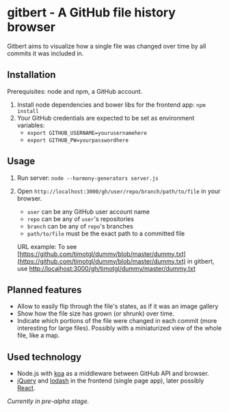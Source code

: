 # gitbert - A GitHub file history browser #

Gitbert aims to visualize how a single file was changed over time by all commits it was included in.

## Installation ##
Prerequisites: node and npm, a GitHub account.

1. Install node dependencies and bower libs for the frontend app: ```npm install```
2. Your GitHub credentials are expected to be set as environment variables:
   * ```export GITHUB_USERNAME=yourusernamehere```
   * ```export GITHUB_PW=yourpasswordhere```

## Usage ##
1. Run server: ```node --harmony-generators server.js```
2. Open ```http://localhost:3000/gh/user/repo/branch/path/to/file``` in your browser.
   * ```user``` can be any GitHub user account name
   * ```repo``` can be any of ```user```'s repositories
   * ```branch``` can be any of ```repo```'s branches
   * ```path/to/file``` must be the exact path to a committed file
   
   URL example: To see [https://github.com/timotgl/dummy/blob/master/dummy.txt](https://github.com/timotgl/dummy/blob/master/dummy.txt) in gitbert, use [http://localhost:3000/gh/timotgl/dummy/master/dummy.txt](http://localhost:3000/gh/timotgl/dummy/master/dummy.txt)

## Planned features ##

* Allow to easily flip through the file's states, as if it was an image gallery
* Show how the file size has grown (or shrunk) over time.
* Indicate which portions of the file were changed in each commit (more interesting for large files). Possibly with a miniaturized view of the whole file, like a map.

## Used technology ##

* Node.js with [koa](https://github.com/koajs/koa) as a middleware between GitHub API and browser.
* [jQuery](https://github.com/jquery/jquery) and [lodash](https://github.com/lodash/lodash) in the frontend (single page app), later possibly [React](https://github.com/facebook/react).


*Currently in pre-alpha stage.*